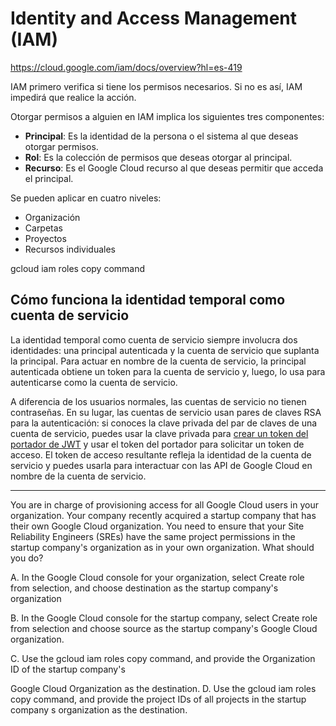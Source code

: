 # Identity and Access Management (IAM)

https://cloud.google.com/iam/docs/overview?hl=es-419

IAM primero verifica si tiene los permisos necesarios. Si no es así, IAM impedirá que realice la acción.

Otorgar permisos a alguien en IAM implica los siguientes tres componentes:

- **Principal**: Es la identidad de la persona o el sistema al que deseas otorgar permisos.
- **Rol**: Es la colección de permisos que deseas otorgar al principal.
- **Recurso**: Es el Google Cloud recurso al que deseas permitir que acceda el principal.

Se pueden aplicar en cuatro niveles:

- Organización
- Carpetas
- Proyectos
- Recursos individuales

gcloud iam roles copy command

## Cómo funciona la identidad temporal como cuenta de servicio

La identidad temporal como cuenta de servicio siempre involucra dos identidades: una principal autenticada y la cuenta de servicio que suplanta la principal. Para actuar en nombre de la cuenta de servicio, la principal autenticada obtiene un token para la cuenta de servicio y, luego, lo usa para autenticarse como la cuenta de servicio.

A diferencia de los usuarios normales, las cuentas de servicio no tienen contraseñas. En su lugar, las cuentas de servicio usan pares de claves RSA para la autenticación: si conoces la clave privada del par de claves de una cuenta de servicio, puedes usar la clave privada para [crear un token del portador de JWT](https://developers.google.com/identity/protocols/oauth2/service-account?hl=es-419#httprest) y usar el token del portador para solicitar un token de acceso. El token de acceso resultante refleja la identidad de la cuenta de servicio y puedes usarla para interactuar con las API de Google Cloud en nombre de la cuenta de servicio.

---

You are in charge of provisioning access for all Google Cloud users in your organization. Your
company recently acquired a startup company that has their own Google Cloud organization. You
need to ensure that your Site Reliability Engineers (SREs) have the same project permissions in the
startup company's organization as in your own organization. What should you do?

A. In the Google Cloud console for your organization, select Create role from selection, and choose
destination as the startup company's organization

B. In the Google Cloud console for the startup company, select Create role from selection and choose
source as the startup company's Google Cloud organization.

C. Use the gcloud iam roles copy command, and provide the Organization ID of the startup
company's

Google Cloud Organization as the destination.
D. Use the gcloud iam roles copy command, and provide the project IDs of all projects in the startup company s organization as the destination.